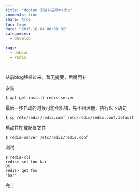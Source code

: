 ```yaml
---
title: "debian 安装并启动redis"
comments: true
share: true
toc: true
date: "2015-10-04 00:00:02"
categories:
  - develop

tags:
  - debian
  - redis

---
```




从前blog移植过来，暂无摘要，后期再补

<!--more-->

  

安装

    $ apt-get install redis-server
    
最后一步启动的时候可能会出错，先不用理他，执行以下语句

    $ cp /etc/redis/redis.comf /etc/redis/redis.conf.default
    
启动并加载配置文件

    $ redis-server /etc/redis/redis.conf
    
测试

    $ redis-cli
    redis> set foo bar
    OK
    redis> get foo
    "bar"
    
完工

